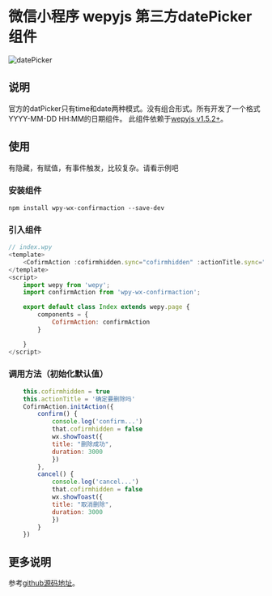 # 微信小程序 wepyjs 第三方datePicker组件

![datePicker](https://github.com/webdzq/wx-wpy-demo/tree/master/wpy-wx-datepicker/datepicker.gif)


## 说明
官方的datPicker只有time和date两种模式。没有组合形式。所有开发了一个格式YYYY-MM-DD HH:MM的日期组件。
此组件依赖于[wepyjs v1.5.2+](https://github.com/wepyjs/wepy)。


## 使用
 有隐藏，有赋值，有事件触发，比较复杂。请看示例吧

### 安装组件
```
npm install wpy-wx-confirmaction --save-dev
```

### 引入组件
```javascript
// index.wpy
<template>
    <CofirmAction :cofirmhidden.sync="cofirmhidden" :actionTitle.sync="actionTitle" />
</template>
<script>
    import wepy from 'wepy';
    import confirmAction from 'wpy-wx-confirmaction';

    export default class Index extends wepy.page {
        components = {
            CofirmAction: confirmAction
        }

    }
</script>
```


### 调用方法（初始化默认值）
```javascript
    this.cofirmhidden = true
    this.actionTitle = '确定要删除吗'
    CofirmAction.initAction({
        confirm() {
            console.log('confirm...')
            that.cofirmhidden = false
            wx.showToast({
            title: "删除成功",
            duration: 3000
            })
        },
        cancel() {
            console.log('cancel...')
            that.cofirmhidden = false
            wx.showToast({
            title: "取消删除",
            duration: 3000
            })
        }
    })
```

## 更多说明
参考[github源码地址](https://github.com/webdzq/wx-wpy-demo/tree/master/wpy-wx-confirmaction)。
